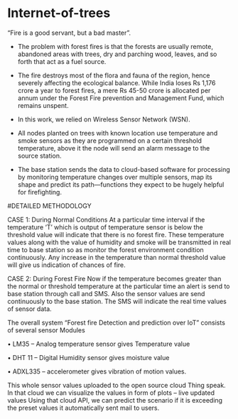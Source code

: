 # Internet-of-trees
“Fire is a good servant, but a bad master”. 
- The problem with forest fires is that the forests are usually remote, abandoned areas with trees, dry and parching wood, 
leaves, and so forth that act as a fuel source. 
- The fire destroys most of the flora and fauna of the region, hence severely affecting the ecological balance. 
While India loses Rs 1,176 crore a year to forest fires, a mere Rs 45-50 crore is allocated per annum under the Forest Fire prevention and Management Fund, which remains unspent.

- In this work, we relied on Wireless Sensor Network (WSN). 
- All nodes planted on trees with known location use temperature and smoke sensors as they are programmed on a certain
 threshold temperature, above it the node will send an alarm message to the source station. 
 - The base station sends the data to cloud-based software for processing by monitoring 
temperature changes over multiple sensors, map its shape and predict its path—functions they expect to be hugely helpful for firefighting.

#DETAILED METHODOLOGY

CASE 1: During Normal Conditions
At a particular time interval if the temperature ‘T’ which is output of temperature sensor is below the threshold value will indicate that there is no forest fire.
These temperature values along with the value of humidity and smoke will be transmitted in real time to base station so as monitor the forest environment condition continuously. 
Any increase in the temperature than normal threshold value will give us indication of chances of fire.

CASE 2: During Forest Fire
Now if the temperature becomes greater than the normal or threshold temperature at the particular time an alert is send to base station through call and SMS.
Also the sensor values are send continuously to the base station. The SMS will indicate the real time values of sensor data.

The overall system “Forest fire Detection and prediction over IoT” consists of several sensor Modules

•	LM35 – Analog temperature sensor gives Temperature value

•	DHT 11 – Digital Humidity sensor gives moisture value

•	ADXL335 – accelerometer gives vibration of motion values.

This whole sensor values uploaded to the open source cloud Thing speak. In that cloud we can visualize the values in form of plots – live updated values
Using that cloud API, we can predict the scenario if it is exceeding the preset values it automatically sent mail to users.
